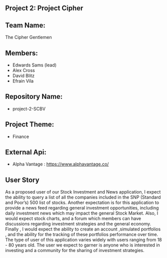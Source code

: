 ## Project 2: Project Cipher

## Team Name: 
The Cipher Gentlemen

## Members:
* Edwards Sams (lead)
* Alex Cross
* David Blitz
* Efrain Vila

## Repository Name: 
* project-2-SCBV

## Project Theme: 
* Finance

## External Api:
* Alpha Vantage : https://www.alphavantage.co/

## User Story
As a proposed user of our Stock Investment and News application, I expect the ability to query a list of all the companies included in the SNP (Standard and Poor’s) 500 list of stocks. Another expectation is for this application to provide a news feed regarding  general investment opportunities, including daily investment news which may impact the general Stock Market. Also, I would expect stock charts, and a forum which members can have discussions regarding investment strategies and the general economy. Finally , I would expect the ability to create an account ,simulated portfolios , and the ability for the tracking of these portfolios performance over time. The type of user of this application varies widely with users ranging from 18 - 80 years old. The user we expect to garner is anyone who is interested in investing and a community for the sharing of investment strategies.

